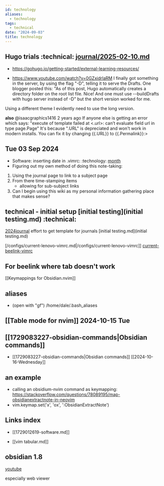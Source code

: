 ```yaml
---
id: technology
aliases:
  - technology
tags:
  - technical
date: "2024-09-03"
title: technology
---
```

## Hugo trials :technical:  [journal/2025-02-10.md](journal/2025-02-10.md) 
- https://gohugo.io/getting-started/external-learning-resources/

- https://www.youtube.com/watch?v=0GZxidrlaRM I finally got something in the server, by using the flag "-D", telling it to serve the Drafts. One blogger posted this: "As of this post, Hugo automatically creates a directory folder on the root list file. Nice! And one must use --buildDrafts with hugo server instead of -D" but the short version worked for me.

Using a different theme I evidently need to use the long version.

**also** @isaacgraphics1416
2 years ago
If anyone else is getting an error which says:
"execute of template failed at <.url>: can’t evaluate field url in type page.Page" 
It's because ".URL" is depreciated and won't work in modern installs.
You can fix it by changing {{.URL}} to {{.Permalink}}:> 
## Tue 03 Sep 2024

- Software: inserting date in .vimrc: :technology: [month](https://man7.org/linux/man-pages/man3/strftime.3.html "strftime(3) - Linux manual page")
- Figuring out my own method of doing this note-taking:

1. Using the journal page to link to a subject page
2. From there time-stamping items
   - allowing for sub-subject links
3. Can I begin using this wiki as my personal information gathering place that makes sense?

## technical - initial setup [initial testing](initial testing.md) :technical:

[2024journal](2024journal.md) effort to get template for journals [initial
testing.md](initial testing.md)

[/configs/current-lenovo-vimrc.md|/configs/current-lenovo-vimrc]]
[current-beelink-vimrc](current-beelink-vimrc.md)

## For beelink where tab doesn't work

[[Keymappings for Obsidian.nvim]]

## aliases

- (open with "gf") /home/dale/.bash_aliases

## [[Table mode for nvim]]   2024-10-15 Tue

## [[1729083227-obsidian-commands|Obsidian commands]]

- [[1729083227-obsidian-commands|Obsidian commands]] [[2024-10-16-Wednesday]]

## an example

- calling an obsidium-nvim command as keymapping: <https://stackoverflow.com/questions/78089195/map-obsidianextractnote-in-neovim>
- vim.keymap.set('x', '<leader>ox', ':ObsidianExtractNote<cr>')

## Links index

- [[1729012619-software.md]]

- [[vim tabular.md]]

## obsidian 1.8

[youtube](https://youtu.be/w44sNTl-zvI?si=1V0oYjhGr_G7qNpg)

especially web viewer
